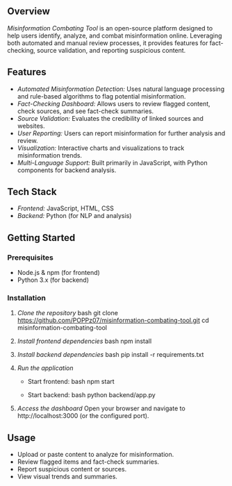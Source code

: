 ## Overview

*Misinformation Combating Tool* is an open-source platform designed to help users identify, analyze, and combat misinformation online. Leveraging both automated and manual review processes, it provides features for fact-checking, source validation, and reporting suspicious content.

## Features

- *Automated Misinformation Detection:* Uses natural language processing and rule-based algorithms to flag potential misinformation.
- *Fact-Checking Dashboard:* Allows users to review flagged content, check sources, and see fact-check summaries.
- *Source Validation:* Evaluates the credibility of linked sources and websites.
- *User Reporting:* Users can report misinformation for further analysis and review.
- *Visualization:* Interactive charts and visualizations to track misinformation trends.
- *Multi-Language Support:* Built primarily in JavaScript, with Python components for backend analysis.

## Tech Stack

- *Frontend:* JavaScript, HTML, CSS
- *Backend:* Python (for NLP and analysis)

## Getting Started

### Prerequisites

- Node.js & npm (for frontend)
- Python 3.x (for backend)

### Installation

1. *Clone the repository*
   bash
   git clone https://github.com/POPPz07/misinformation-combating-tool.git
   cd misinformation-combating-tool
   

2. *Install frontend dependencies*
   bash
   npm install
   

3. *Install backend dependencies*
   bash
   pip install -r requirements.txt
   

4. *Run the application*
   - Start frontend:
     bash
     npm start
     
   - Start backend:
     bash
     python backend/app.py
     

5. *Access the dashboard*
   Open your browser and navigate to http://localhost:3000 (or the configured port).

## Usage

- Upload or paste content to analyze for misinformation.
- Review flagged items and fact-check summaries.
- Report suspicious content or sources.
- View visual trends and summaries.
